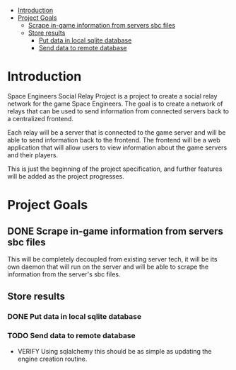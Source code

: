 - [Introduction](#org0d75fbc)
- [Project Goals](#org1e1ce68)
  - [Scrape in-game information from servers sbc files](#org8e04307)
  - [Store results](#orgca8eeb5)
    - [Put data in local sqlite database](#org5730996)
    - [Send data to remote database](#orga3d9e97)



<a id="org0d75fbc"></a>

# Introduction

Space Engineers Social Relay Project is a project to create a social relay network for the game Space Engineers. The goal is to create a network of relays that can be used to send information from connected servers back to a centralized frontend.

Each relay will be a server that is connected to the game server and will be able to send information back to the frontend. The frontend will be a web application that will allow users to view information about the game servers and their players.

This is just the beginning of the project specification, and further features will be added as the project progresses.


<a id="org1e1ce68"></a>

# Project Goals


<a id="org8e04307"></a>

## DONE Scrape in-game information from servers sbc files

This will be completely decoupled from existing server tech, it will be its own daemon that will run on the server and will be able to scrape the information from the server's sbc files.


<a id="orgca8eeb5"></a>

## Store results


<a id="org5730996"></a>

### DONE Put data in local sqlite database


<a id="orga3d9e97"></a>

### TODO Send data to remote database

-   VERIFY Using sqlalchemy this should be as simple as updating the engine creation routine.